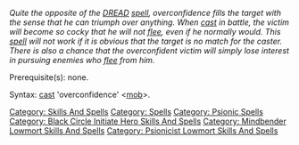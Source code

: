 *Quite the opposite of the [DREAD](Dread.md "wikilink")
[spell](:Category:_Spells.md "wikilink"), overconfidence fills the
target with the sense that he can triumph over anything. When
[cast](Cast.md "wikilink") in battle, the victim will become so cocky
that he will not [flee](Flee.md "wikilink"), even if he normally would.
This [spell](:Category:_Spells.md "wikilink") will not work if it is
obvious that the target is no match for the caster. There is also a
chance that the overconfident victim will simply lose interest in
pursuing enemies who [flee](Flee.md "wikilink") from him.*

Prerequisite(s): none.

Syntax: [cast](Cast.md "wikilink") 'overconfidence'
\<[mob](:Category:_Mobs.md "wikilink")\>.

[Category: Skills And Spells](Category:_Skills_And_Spells "wikilink")
[Category: Spells](Category:_Spells "wikilink") [Category: Psionic
Spells](Category:_Psionic_Spells "wikilink") [Category: Black Circle
Initiate Hero Skills And
Spells](Category:_Black_Circle_Initiate_Hero_Skills_And_Spells "wikilink")
[Category: Mindbender Lowmort Skills And
Spells](Category:_Mindbender_Lowmort_Skills_And_Spells "wikilink")
[Category: Psionicist Lowmort Skills And
Spells](Category:_Psionicist_Lowmort_Skills_And_Spells "wikilink")
